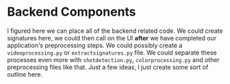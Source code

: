 # Backend Components

I figured here we can place all of the backend related code. We could create signatures here, we could then call on the UI **after** we have completed our application's preprocessing steps. We could possibly create a `videoprocessing.py` or `extractsignatures.py` file. We could separate these processes even more with `shotdetection.py`, `colorprocessing.py` and other preprocessing files like that. Just a few ideas, I just create some sort of outline here.